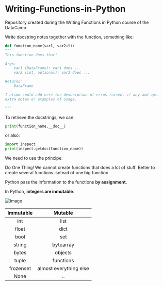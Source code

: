 # Writing-Functions-in-Python
Repository created during the Writing Functions in Python course of the DataCamp.

Write docstring notes together with the function, something like:

```py
def function_name(var1, var2=5):
""" 
This function does that!

Args: 
	var1 (DataFrame): var1 does ...
	var2 (int, optional): var2 does ...

Returns:
	DataFrame

I alsou could add here the description of erros raised, if any and optional 
extra notes or examples of usage.

"""
```

To retrieve the docstrings, we can:

```py
print(function_name.__doc__)
```
or also:
```py
import inspect
print(inspect.getdoc(function_name))
```

We need to use the principe:

Do One Thing! We cannot create functions that does a lot of stuff. Better to 
create several functions isntead of one big function.

Python pass the information to the functions **by assignment**.

In Python, **integers are inmutable**. 

![image](https://github.com/Rafaelatff/Writing-Functions-in-Python/assets/58916022/52d53712-4ec4-46de-89b6-deb7bfd15a66)

| Immutable | Mutable | 
| :---: | :---: | 
| int | list |
| float | dict |
| bool | set |
| string | bytearray |
| bytes | objects |
| tuple | functions |
| frozenset | almost everything else |
| None | .. |
